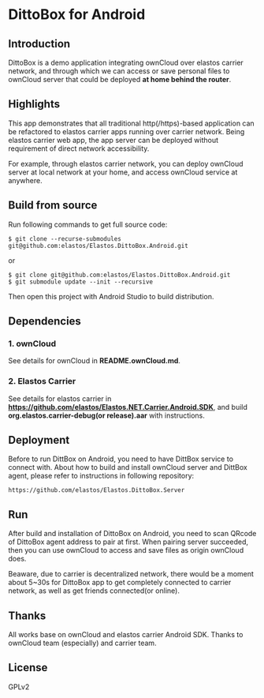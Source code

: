 DittoBox for Android
==================================

## Introduction

DittoBox is a demo application integrating ownCloud over elastos carrier network, and through which we can access or save personal files to ownCloud server that could be deployed **at home behind the router**.

## Highlights

This app demonstrates that all traditional http(/https)-based application can be refactored to elastos carrier apps running over carrier network. Being elastos carrier web app, the app server can be deployed without requirement of direct network accessibility.

For example, through elastos carrier network, you can deploy ownCloud server at local network at your home, and access ownCloud service at anywhere.

## Build from source

Run following commands to get full source code:

```shell
$ git clone --recurse-submodules git@github.com:elastos/Elastos.DittoBox.Android.git
```

or

```shell
$ git clone git@github.com:elastos/Elastos.DittoBox.Android.git
$ git submodule update --init --recursive
```

Then open this project with Android Studio to build distribution.

## Dependencies

### 1. ownCloud

See details for ownCloud in **README.ownCloud.md**.

### 2. Elastos Carrier

See details for elastos carrier in **https://github.com/elastos/Elastos.NET.Carrier.Android.SDK**, and build **org.elastos.carrier-debug(or release).aar** with instructions.

## Deployment

Before to run DittBox on Android, you need to have DittBox service to connect with. About how to build and install ownCloud server and DittBox agent, please refer to instructions in following repository:

```
https://github.com/elastos/Elastos.DittoBox.Server
```

## Run

After build and installation of DittoBox on Android, you need to scan QRcode of DittoBox agent address to pair at first. When pairing server succeeded, then you can use ownCloud to access and save files as origin ownCloud does.

Beaware, due to carrier is decentralized network, there would be a moment about 5~30s for DittoBox app to get completely connected to carrier network, as well as get friends connected(or online).

## Thanks

All works base on ownCloud and elastos carrier Android SDK. Thanks to ownCloud team (especially) and carrier team.

## License

GPLv2

